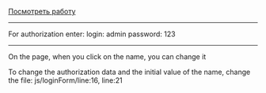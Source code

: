 [Посмотреть работу](https://vlajik3.github.io/spa-auth-app-js/)
***
For authorization enter:
login: admin
password: 123
***
On the page, when you click on the name, you can change it

To change the authorization data and the initial value of the name, change the file: js/loginForm/line:16, line:21
